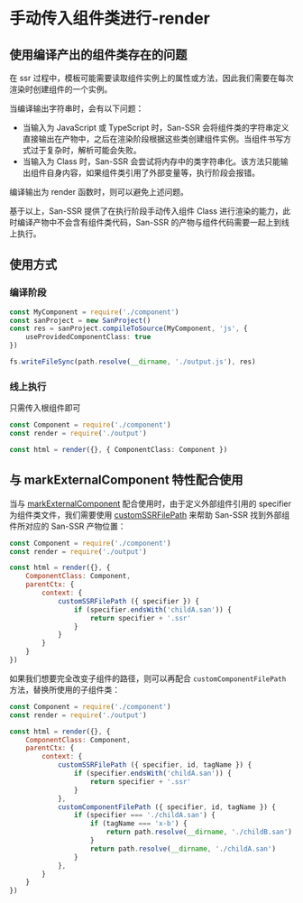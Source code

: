 # 手动传入组件类进行-render

## 使用编译产出的组件类存在的问题

在 ssr 过程中，模板可能需要读取组件实例上的属性或方法，因此我们需要在每次渲染时创建组件的一个实例。

当编译输出字符串时，会有以下问题：

- 当输入为 JavaScript 或 TypeScript 时，San-SSR 会将组件类的字符串定义直接输出在产物中，之后在渲染阶段根据这些类创建组件实例。当组件书写方式过于复杂时，解析可能会失败。
- 当输入为 Class 时，San-SSR 会尝试将内存中的类字符串化。该方法只能输出组件自身内容，如果组件类引用了外部变量等，执行阶段会报错。

编译输出为 render 函数时，则可以避免上述问题。

基于以上，San-SSR 提供了在执行阶段手动传入组件 Class 进行渲染的能力，此时编译产物中不会含有组件类代码，San-SSR 的产物与组件代码需要一起上到线上执行。

## 使用方式

### 编译阶段

```typescript
const MyComponent = require('./component')
const sanProject = new SanProject()
const res = sanProject.compileToSource(MyComponent, 'js', {
    useProvidedComponentClass: true
})

fs.writeFileSync(path.resolve(__dirname, './output.js'), res)
```

### 线上执行

只需传入根组件即可

```typescript
const Component = require('./component')
const render = require('./output')

const html = render({}, { ComponentClass: Component })
```

## 与 markExternalComponent 特性配合使用

当与 [markExternalComponent](./使用-markExternalComponent-特性进行编译.md) 配合使用时，由于定义外部组件引用的 specifier 为组件类文件，我们需要使用 [customSSRFilePath](./渲染阶段自定义组件路径.md) 来帮助 San-SSR 找到外部组件所对应的 San-SSR 产物位置：

```javascript
const Component = require('./component')
const render = require('./output')

const html = render({}, {
    ComponentClass: Component,
    parentCtx: {
        context: {
            customSSRFilePath ({ specifier }) {
                if (specifier.endsWith('childA.san')) {
                    return specifier + '.ssr'
                }
            }
        }
    }
})
```

如果我们想要完全改变子组件的路径，则可以再配合 `customComponentFilePath` 方法，替换所使用的子组件类：

```javascript
const Component = require('./component')
const render = require('./output')

const html = render({}, {
    ComponentClass: Component,
    parentCtx: {
        context: {
            customSSRFilePath ({ specifier, id, tagName }) {
                if (specifier.endsWith('childA.san')) {
                    return specifier + '.ssr'
                }
            },
            customComponentFilePath ({ specifier, id, tagName }) {
                if (specifier === './childA.san') {
                    if (tagName === 'x-b') {
                        return path.resolve(__dirname, './childB.san')
                    }
                    return path.resolve(__dirname, './childA.san')
                }
            },
        }
    }
})
```